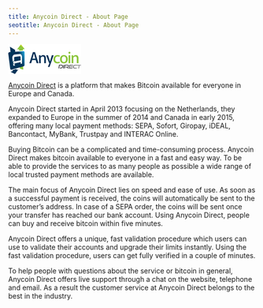 ```yaml
---
title: Anycoin Direct - About Page
seotitle: Anycoin Direct - About Page
---
```


<img src="/images/anycoin.png" alt="Anycoin Direct" align="center">
<p><a title="Anycoin" href="https://anycoindirect.eu/" target="_blank">Anycoin Direct</a> is a platform that makes Bitcoin available for everyone in Europe and Canada. </p>
<p>Anycoin Direct started in April 2013 focusing on the Netherlands, they expanded to Europe in the summer of 2014 and Canada in early 2015, offering many local payment methods: SEPA, Sofort, Giropay, iDEAL, Bancontact, MyBank, Trustpay and INTERAC Online.</p>
<p>Buying Bitcoin can be a complicated and time-consuming process. Anycoin Direct makes bitcoin available to everyone in a fast and easy way. To be able to provide the services to as many people as possible a wide range of local trusted payment methods are available.</p>
<p>The main focus of Anycoin Direct lies on speed and ease of use. As soon as a successful payment is received, the coins will automatically be sent to the customer’s address. In case of a SEPA order, the coins will be sent once your transfer has reached our bank account. Using Anycoin Direct, people can buy and receive bitcoin within five minutes.</p>
<p>Anycoin Direct offers a unique, fast validation procedure which users can use to validate their accounts and upgrade their limits instantly. Using the fast validation procedure, users can get fully verified in a couple of minutes.</p>
<p>To help people with questions about the service or bitcoin in general, Anycoin Direct offers live support through a chat on the website, telephone and email. As a result the customer service at Anycoin Direct belongs to the best in the industry. </p>
